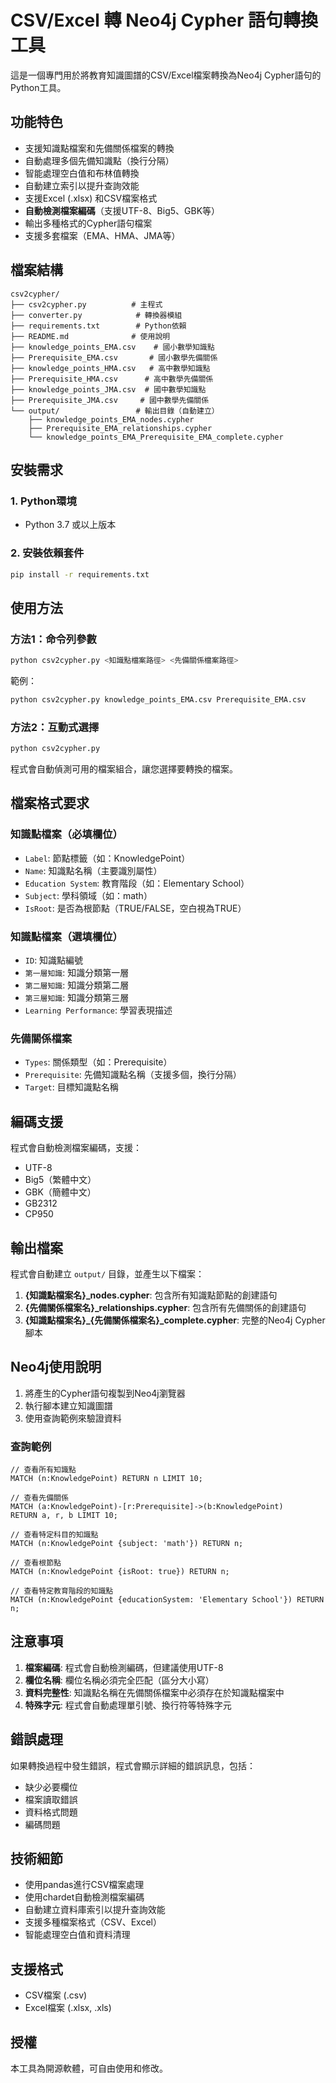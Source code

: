 # CSV/Excel 轉 Neo4j Cypher 語句轉換工具

這是一個專門用於將教育知識圖譜的CSV/Excel檔案轉換為Neo4j Cypher語句的Python工具。

## 功能特色

- 支援知識點檔案和先備關係檔案的轉換
- 自動處理多個先備知識點（換行分隔）
- 智能處理空白值和布林值轉換
- 自動建立索引以提升查詢效能
- 支援Excel (.xlsx) 和CSV檔案格式
- **自動檢測檔案編碼**（支援UTF-8、Big5、GBK等）
- 輸出多種格式的Cypher語句檔案
- 支援多套檔案（EMA、HMA、JMA等）

## 檔案結構

```
csv2cypher/
├── csv2cypher.py          # 主程式
├── converter.py            # 轉換器模組
├── requirements.txt        # Python依賴
├── README.md              # 使用說明
├── knowledge_points_EMA.csv    # 國小數學知識點
├── Prerequisite_EMA.csv       # 國小數學先備關係
├── knowledge_points_HMA.csv   # 高中數學知識點
├── Prerequisite_HMA.csv      # 高中數學先備關係
├── knowledge_points_JMA.csv  # 國中數學知識點
├── Prerequisite_JMA.csv     # 國中數學先備關係
└── output/                 # 輸出目錄（自動建立）
    ├── knowledge_points_EMA_nodes.cypher
    ├── Prerequisite_EMA_relationships.cypher
    └── knowledge_points_EMA_Prerequisite_EMA_complete.cypher
```

## 安裝需求

### 1. Python環境
- Python 3.7 或以上版本

### 2. 安裝依賴套件
```bash
pip install -r requirements.txt
```

## 使用方法

### 方法1：命令列參數
```bash
python csv2cypher.py <知識點檔案路徑> <先備關係檔案路徑>
```

範例：
```bash
python csv2cypher.py knowledge_points_EMA.csv Prerequisite_EMA.csv
```

### 方法2：互動式選擇
```bash
python csv2cypher.py
```
程式會自動偵測可用的檔案組合，讓您選擇要轉換的檔案。

## 檔案格式要求

### 知識點檔案（必填欄位）
- `Label`: 節點標籤（如：KnowledgePoint）
- `Name`: 知識點名稱（主要識別屬性）
- `Education System`: 教育階段（如：Elementary School）
- `Subject`: 學科領域（如：math）
- `IsRoot`: 是否為根節點（TRUE/FALSE，空白視為TRUE）

### 知識點檔案（選填欄位）
- `ID`: 知識點編號
- `第一層知識`: 知識分類第一層
- `第二層知識`: 知識分類第二層
- `第三層知識`: 知識分類第三層
- `Learning Performance`: 學習表現描述

### 先備關係檔案
- `Types`: 關係類型（如：Prerequisite）
- `Prerequisite`: 先備知識點名稱（支援多個，換行分隔）
- `Target`: 目標知識點名稱

## 編碼支援

程式會自動檢測檔案編碼，支援：
- UTF-8
- Big5（繁體中文）
- GBK（簡體中文）
- GB2312
- CP950

## 輸出檔案

程式會自動建立 `output/` 目錄，並產生以下檔案：

1. **{知識點檔案名}_nodes.cypher**: 包含所有知識點節點的創建語句
2. **{先備關係檔案名}_relationships.cypher**: 包含所有先備關係的創建語句
3. **{知識點檔案名}_{先備關係檔案名}_complete.cypher**: 完整的Neo4j Cypher腳本

## Neo4j使用說明

1. 將產生的Cypher語句複製到Neo4j瀏覽器
2. 執行腳本建立知識圖譜
3. 使用查詢範例來驗證資料

### 查詢範例
```cypher
// 查看所有知識點
MATCH (n:KnowledgePoint) RETURN n LIMIT 10;

// 查看先備關係
MATCH (a:KnowledgePoint)-[r:Prerequisite]->(b:KnowledgePoint) 
RETURN a, r, b LIMIT 10;

// 查看特定科目的知識點
MATCH (n:KnowledgePoint {subject: 'math'}) RETURN n;

// 查看根節點
MATCH (n:KnowledgePoint {isRoot: true}) RETURN n;

// 查看特定教育階段的知識點
MATCH (n:KnowledgePoint {educationSystem: 'Elementary School'}) RETURN n;
```

## 注意事項

1. **檔案編碼**: 程式會自動檢測編碼，但建議使用UTF-8
2. **欄位名稱**: 欄位名稱必須完全匹配（區分大小寫）
3. **資料完整性**: 知識點名稱在先備關係檔案中必須存在於知識點檔案中
4. **特殊字元**: 程式會自動處理單引號、換行符等特殊字元

## 錯誤處理

如果轉換過程中發生錯誤，程式會顯示詳細的錯誤訊息，包括：
- 缺少必要欄位
- 檔案讀取錯誤
- 資料格式問題
- 編碼問題

## 技術細節

- 使用pandas進行CSV檔案處理
- 使用chardet自動檢測檔案編碼
- 自動建立資料庫索引以提升查詢效能
- 支援多種檔案格式（CSV、Excel）
- 智能處理空白值和資料清理

## 支援格式

- CSV檔案 (.csv)
- Excel檔案 (.xlsx, .xls)

## 授權

本工具為開源軟體，可自由使用和修改。
